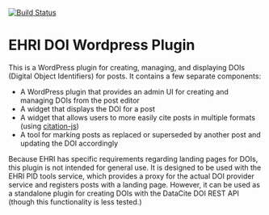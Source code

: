 [![Build Status](https://github.com/EHRI/ehri-wordpress-doi-plugin/workflows/CI/badge.svg)](https://github.com/EHRI/ehri-wordpress-doi-plugin/actions?query=workflow%3ACI)

EHRI DOI Wordpress Plugin
=========================

This is a WordPress plugin for creating, managing, and displaying DOIs (Digital Object Identifiers) for posts.
It contains a few separate components:

 - A WordPress plugin that provides an admin UI for creating and managing DOIs from the post editor
 - A widget that displays the DOI for a post
 - A widget that allows users to more easily cite posts in multiple formats (using [citation-js](https://citation.js.org))
 - A tool for marking posts as replaced or superseded by another post and updating the DOI accordingly

Because EHRI has specific requirements regarding landing pages for DOIs, this plugin is
not intended for general use. It is designed to be used with the EHRI PID tools service,
which provides a proxy for the actual DOI provider service and registers posts with a 
landing page. However, it can be used as a standalone plugin for creating DOIs with
the DataCite DOI REST API (though this functionality is less tested.)
